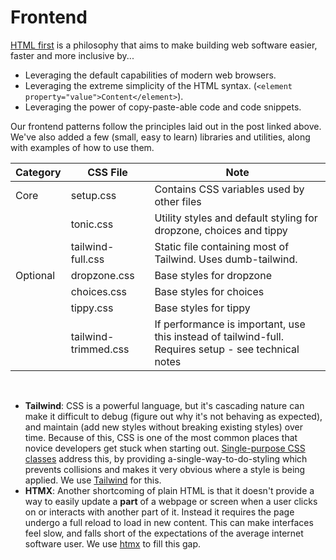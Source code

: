 
# Frontend 

[HTML first](https://new.tonyennis.com/blog/c4gAsd-ry-what-is-html-first?) is a philosophy that aims to make building web software easier, faster and more inclusive by...

- Leveraging the default capabilities of modern web browsers.
- Leveraging the extreme simplicity of the HTML syntax. (`<element property="value">Content</element>`).
- Leveraging the power of copy-paste-able code and code snippets.

Our frontend patterns follow the principles laid out in the post linked above. We've also added a few (small, easy to learn) libraries and utilities, along with examples of how to use them.


| Category  | CSS File             | Note |
|-----------|----------------------|------|
| Core      | setup.css            | Contains CSS variables used by other files  |
|           | tonic.css            | Utility styles and default styling for dropzone, choices and tippy  |
|           | tailwind-full.css    | Static file containing most of Tailwind. Uses dumb-tailwind.  |
| Optional  | dropzone.css         | Base styles for dropzone |
|           | choices.css          | Base styles for choices  |
|           | tippy.css            | Base styles for tippy    |
|           | tailwind-trimmed.css         | If performance is important, use this instead of tailwind-full. Requires setup - see technical notes  |

<br/>

- **Tailwind**: CSS is a powerful language, but it's cascading nature can make it difficult to debug (figure out why it's not behaving as expected), and maintain (add new styles without breaking existing styles) over time. Because of this, CSS is one of the most common places that novice developers get stuck when starting out. [Single-purpose CSS classes](https://tailwindcss.com/docs/utility-first) address this, by providing a-single-way-to-do-styling which prevents collisions and makes it very obvious where a style is being applied. We use [Tailwind](https://tailwindcss.com/) for this. 
- **HTMX**: Another shortcoming of plain HTML is that it doesn't provide a way to easily update a **part** of a webpage or screen when a user clicks on or interacts with another part of it. Instead it requires the page undergo a full reload to load in new content. This can make interfaces feel slow, and falls short of the expectations of the average internet software user. We use [htmx](https://htmx.org/) to fill this gap.

